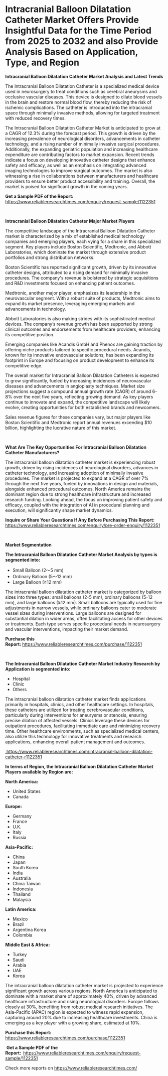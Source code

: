 <p><h1>Intracranial Balloon Dilatation Catheter Market Offers Provide Insightful Data for the Time Period from 2025 to 2032 and also Provide Analysis Based on Application, Type, and Region</h1></p><p><strong>Intracranial Balloon Dilatation Catheter Market Analysis and Latest Trends</strong></p>
<p><p>The Intracranial Balloon Dilatation Catheter is a specialized medical device used in neurosurgery to treat conditions such as cerebral aneurysms and occlusive vascular diseases. This device is designed to dilate blood vessels in the brain and restore normal blood flow, thereby reducing the risk of ischemic complications. The catheter is introduced into the intracranial space through minimally invasive methods, allowing for targeted treatment with reduced recovery times.</p><p>The Intracranial Balloon Dilatation Catheter Market is anticipated to grow at a CAGR of 12.3% during the forecast period. This growth is driven by the increasing prevalence of neurological disorders, advancements in catheter technology, and a rising number of minimally invasive surgical procedures. Additionally, the expanding geriatric population and increasing healthcare expenditure are contributing factors to market expansion. Recent trends indicate a focus on developing innovative catheter designs that enhance safety and efficacy, as well as an emphasis on integrating advanced imaging technologies to improve surgical outcomes. The market is also witnessing a rise in collaborations between manufacturers and healthcare providers to ensure better product accessibility and training. Overall, the market is poised for significant growth in the coming years.</p></p>
<p><strong>Get a Sample PDF of the Report:&nbsp;</strong> <a href="https://www.reliableresearchtimes.com/enquiry/request-sample/1122351?utm_campaign=3212&utm_medium=2&utm_source=Github&utm_content=ia&utm_term=05032025&utm_id=intracranial-balloon-dilatation-catheter">https://www.reliableresearchtimes.com/enquiry/request-sample/1122351</a></p>
<p>&nbsp;</p>
<p><strong>Intracranial Balloon Dilatation Catheter Major Market Players</strong></p>
<p><p>The competitive landscape of the Intracranial Balloon Dilatation Catheter market is characterized by a mix of established medical technology companies and emerging players, each vying for a share in this specialized segment. Key players include Boston Scientific, Medtronic, and Abbott Laboratories, which dominate the market through extensive product portfolios and strong distribution networks. </p><p>Boston Scientific has reported significant growth, driven by its innovative catheter designs, attributed to a rising demand for minimally invasive procedures. The company's revenue is bolstered by strategic acquisitions and R&D investments focused on enhancing patient outcomes.</p><p>Medtronic, another major player, emphasizes its leadership in the neurovascular segment. With a robust suite of products, Medtronic aims to expand its market presence, leveraging emerging markets and advancements in technology.</p><p>Abbott Laboratories is also making strides with its sophisticated medical devices. The company’s revenue growth has been supported by strong clinical outcomes and endorsements from healthcare providers, enhancing its competitive position.</p><p>Emerging companies like Acandis GmbH and Phenox are gaining traction by offering niche products tailored to specific procedural needs. Acandis, known for its innovative endovascular solutions, has been expanding its footprint in Europe and focusing on product development to enhance its competitive edge.</p><p>The overall market for Intracranial Balloon Dilatation Catheters is expected to grow significantly, fueled by increasing incidences of neurovascular diseases and advancements in angioplasty techniques. Market size projections suggest a compound annual growth rate (CAGR) of around 6-8% over the next five years, reflecting growing demand. As key players continue to innovate and expand, the competitive landscape will likely evolve, creating opportunities for both established brands and newcomers.</p><p>Sales revenue figures for these companies vary, but major players like Boston Scientific and Medtronic report annual revenues exceeding $10 billion, highlighting the lucrative nature of this market.</p></p>
<p>&nbsp;</p>
<p><strong>What Are The Key Opportunities For Intracranial Balloon Dilatation Catheter Manufacturers?</strong></p>
<p><p>The intracranial balloon dilatation catheter market is experiencing robust growth, driven by rising incidences of neurological disorders, advances in catheter technology, and increasing adoption of minimally invasive procedures. The market is projected to expand at a CAGR of over 7% through the next five years, fueled by innovations in design and materials, alongside enhanced procedural outcomes. North America remains the dominant region due to strong healthcare infrastructure and increased research funding. Looking ahead, the focus on improving patient safety and efficacy, coupled with the integration of AI in procedural planning and execution, will significantly shape market dynamics.</p></p>
<p><strong>Inquire or Share Your Questions If Any Before Purchasing This Report:</strong> <a href="https://www.reliableresearchtimes.com/enquiry/pre-order-enquiry/1122351?utm_campaign=3212&utm_medium=2&utm_source=Github&utm_content=ia&utm_term=05032025&utm_id=intracranial-balloon-dilatation-catheter">https://www.reliableresearchtimes.com/enquiry/pre-order-enquiry/1122351</a></p>
<p>&nbsp;</p>
<p><strong>Market Segmentation</strong></p>
<p><strong>The Intracranial Balloon Dilatation Catheter Market Analysis by types is segmented into:</strong></p>
<p><ul><li>Small Balloon (2～5 mm)</li><li>Ordinary Balloon (5～12 mm)</li><li>Large Balloon (≥12 mm)</li></ul></p>
<p><p>The intracranial balloon dilatation catheter market is categorized by balloon sizes into three types: small balloons (2-5 mm), ordinary balloons (5-12 mm), and large balloons (≥12 mm). Small balloons are typically used for fine adjustments in narrow vessels, while ordinary balloons cater to moderate vessel sizes during interventions. Large balloons are designed for substantial dilation in wider areas, often facilitating access for other devices or treatments. Each type serves specific procedural needs in neurosurgery and vascular interventions, impacting their market demand.</p></p>
<p><strong>Purchase this Report:&nbsp;</strong><a href="https://www.reliableresearchtimes.com/purchase/1122351?utm_campaign=3212&utm_medium=2&utm_source=Github&utm_content=ia&utm_term=05032025&utm_id=intracranial-balloon-dilatation-catheter">https://www.reliableresearchtimes.com/purchase/1122351</a></p>
<p>&nbsp;</p>
<p><strong>The Intracranial Balloon Dilatation Catheter Market Industry Research by Application is segmented into:</strong></p>
<p><ul><li>Hospital</li><li>Clinic</li><li>Others</li></ul></p>
<p><p>The intracranial balloon dilatation catheter market finds applications primarily in hospitals, clinics, and other healthcare settings. In hospitals, these catheters are utilized for treating cerebrovascular conditions, particularly during interventions for aneurysms or stenosis, ensuring precise dilation of affected vessels. Clinics leverage these devices for outpatient procedures, facilitating immediate care and minimizing recovery time. Other healthcare environments, such as specialized medical centers, also utilize this technology for innovative treatments and research applications, enhancing overall patient management and outcomes.</p></p>
<p><a href="https://www.reliableresearchtimes.com/intracranial-balloon-dilatation-catheter-r1122351?utm_campaign=3212&utm_medium=2&utm_source=Github&utm_content=ia&utm_term=05032025&utm_id=intracranial-balloon-dilatation-catheter">&nbsp;https://www.reliableresearchtimes.com/intracranial-balloon-dilatation-catheter-r1122351</a></p>
<p><strong>In terms of Region, the Intracranial Balloon Dilatation Catheter Market Players available by Region are:</strong></p>
<p>
    <p> <strong> North America: </strong>
        <ul>
            <li>United States</li>
            <li>Canada</li>
        </ul>
        </p> 
    <p> <strong> Europe: </strong>
        <ul>
            <li>Germany</li>
            <li>France</li>
            <li>U.K.</li>
            <li>Italy</li>
            <li>Russia</li>
        </ul>
        </p> 
    <p> <strong> Asia-Pacific: </strong>
        <ul>
            <li>China</li>
            <li>Japan</li>
            <li>South Korea</li>
            <li>India</li>
            <li>Australia</li>
            <li>China Taiwan</li>
            <li>Indonesia</li>
            <li>Thailand</li>
            <li>Malaysia</li>
        </ul>
        </p> 
    <p> <strong> Latin America: </strong>
        <ul>
            <li>Mexico</li>
            <li>Brazil</li>
            <li>Argentina Korea</li>
            <li>Colombia</li>
        </ul>
        </p> 
    <p> <strong> Middle East & Africa: </strong>
        <ul>
            <li>Turkey</li>
            <li>Saudi</li>
            <li>Arabia</li>
            <li>UAE</li>
            <li>Korea</li>
        </ul>
    </p>
    </p>
<p><p>The intracranial balloon dilatation catheter market is projected to experience significant growth across various regions. North America is anticipated to dominate with a market share of approximately 40%, driven by advanced healthcare infrastructure and rising neurological disorders. Europe follows closely at 30%, benefiting from robust medical research initiatives. The Asia-Pacific (APAC) region is expected to witness rapid expansion, capturing around 20% due to increasing healthcare investments. China is emerging as a key player with a growing share, estimated at 10%.</p></p>
<p><strong>Purchase this Report: </strong><a href="https://www.reliableresearchtimes.com/purchase/1122351?utm_campaign=3212&utm_medium=2&utm_source=Github&utm_content=ia&utm_term=05032025&utm_id=intracranial-balloon-dilatation-catheter">https://www.reliableresearchtimes.com/purchase/1122351</a></p>
<p>&nbsp;<strong>Get a Sample PDF of the Report:&nbsp;&nbsp;</strong><a href="https://www.reliableresearchtimes.com/enquiry/request-sample/1122351?utm_campaign=3212&utm_medium=2&utm_source=Github&utm_content=ia&utm_term=05032025&utm_id=intracranial-balloon-dilatation-catheter">https://www.reliableresearchtimes.com/enquiry/request-sample/1122351</a></p>
<p><strong></strong></p>
<p>Check more reports on <a href="https://www.reliableresearchtimes.com/?utm_campaign=3212&utm_medium=2&utm_source=Github&utm_content=ia&utm_term=05032025&utm_id=intracranial-balloon-dilatation-catheter">https://www.reliableresearchtimes.com/</a></p>